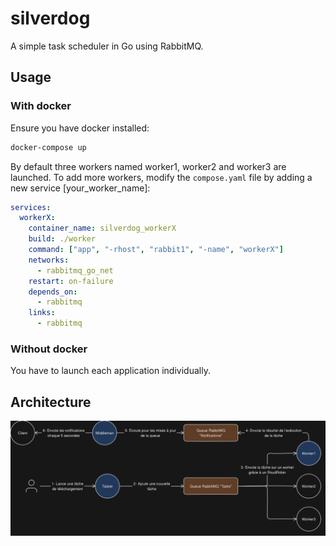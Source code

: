 # silverdog

A simple task scheduler in Go using RabbitMQ.

## Usage

### With docker

Ensure you have docker installed:

```sh
docker-compose up
```

By default three workers named worker1, worker2 and worker3 are launched. To add more workers, modify the `compose.yaml` file by adding a new service [your_worker_name]:

```yaml
services:
  workerX:
    container_name: silverdog_workerX
    build: ./worker
    command: ["app", "-rhost", "rabbit1", "-name", "workerX"]
    networks:
      - rabbitmq_go_net
    restart: on-failure
    depends_on:
      - rabbitmq
    links:
      - rabbitmq
```

### Without docker

You have to launch each application individually.

## Architecture

![Diagramme fonctionnement Silverdog](./_res/diagram_architecture.png)
